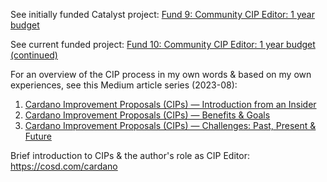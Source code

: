 See initially funded Catalyst project: [Fund 9: Community CIP Editor: 1 year budget](https://projectcatalyst.io/funds/9/f9-the-great-migration-from-ethereum/community-cip-editor-1-year-budget)

See current funded project: [Fund 10: Community CIP Editor: 1 year budget (continued)](https://projectcatalyst.io/funds/10/f10-development-and-infrastructure/community-cip-editor-1-year-budget-continued)

For an overview of the CIP process in my own words & based on my own experiences, see this Medium article series (2023-08):
1. [Cardano Improvement Proposals (CIPs) — Introduction from an Insider](https://rxphair.medium.com/cardano-improvement-proposals-cips-introduction-from-an-insider-7b2f7cc94d01)
2. [Cardano Improvement Proposals (CIPs) — Benefits & Goals](https://rxphair.medium.com/cardano-improvement-proposals-cips-benefits-goals-13416c3c5f05)
3. [Cardano Improvement Proposals (CIPs) — Challenges: Past, Present & Future](https://rxphair.medium.com/cardano-improvement-proposals-cips-challenges-past-present-future-dc14e78cb6c4)

Brief introduction to CIPs & the author's role as CIP Editor: https://cosd.com/cardano
